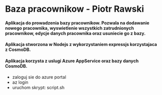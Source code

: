 # Baza pracownikow - Piotr Rawski

#### Aplikacja do prowadzenia bazy pracownikow. Pozwala na dodawanie nowego pracownika, wyswietlenie wszystkich zatrudnionych pracownikow, edycje danych pracownika oraz usuniecie go z bazy.

#### Aplikacja stworzona w Nodejs z wykorzystaniem expressjs korzystajaca z CosmoDB.

#### Aplikacja korzysta z uslugi Azure AppService oraz bazy danych CosmoDB.


* zaloguj sie do azure portal
* az login
* uruchom skrypt: script.sh


                                   
                                    
